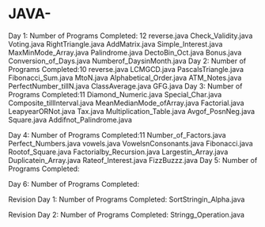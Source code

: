 # JAVA-
Day 1:
Number of Programs Completed: 12
  reverse.java
  Check_Validity.java
  Voting.java
  RightTriangle.java
  AddMatrix.java
  Simple_Interest.java
  MaxMinMode_Array.java
  Palindrome.java
  DectoBin_Oct.java
  Bonus.java
  Conversion_of_Days.java
  Numberof_DaysinMonth.java
Day 2:
Number of Programs Completed:10
  reverse.java
  LCMGCD.java
  PascalsTriangle.java
  Fibonacci_Sum.java
  MtoN.java
  Alphabetical_Order.java
  ATM_Notes.java
  PerfectNumber_tillN.java
  ClassAverage.java
  GFG.java
Day 3:
Number of Programs Completed:11
  Diamond_Numeric.java
  Special_Char.java
  Composite_tillInterval.java
  MeanMedianMode_ofArray.java
  Factorial.java
  LeapyearORNot.java
  Tax.java
  Multiplication_Table.java
  Avgof_PosnNeg.java
  Square.java
  Addifnot_Palindrome.java
  
Day 4:
Number of Programs Completed:11
  Number_of_Factors.java
  Perfect_Numbers.java
  vowels.java
  VowelsnConsonants.java
  Fibonacci.java
  Rootof_Square.java
  Factorialby_Recursion.java
  Largestin_Array.java
  Duplicatein_Array.java
  Rateof_Interest.java
  FizzBuzzz.java
Day 5:
Number of Programs Completed:

Day 6:
Number of Programs Completed:

Revision Day 1:
Number of Programs Completed:
  SortStringin_Alpha.java

Revision Day 2:
Number of Programs Completed:
  Stringg_Operation.java
  

  
  

